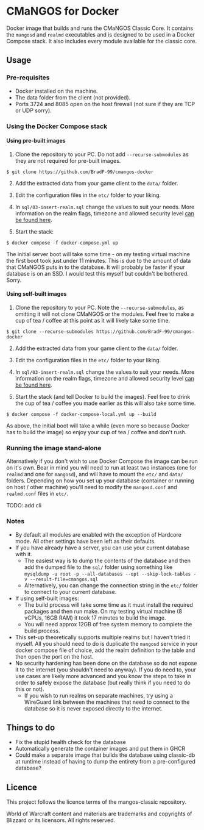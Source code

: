 # CMaNGOS for Docker

Docker image that builds and runs the CMaNGOS Classic Core. It contains the `mangosd` and `realmd` executables and is designed to be used in a Docker Compose stack. It also includes every module available for the classic core.

## Usage

### Pre-requisites

* Docker installed on the machine.
* The data folder from the client (not provided).
* Ports 3724 and 8085 open on the host firewall (not sure if they are TCP or UDP sorry).

### Using the Docker Compose stack

#### Using pre-built images

1. Clone the repository to your PC. Do not add `--recurse-submodules` as they are not required for pre-built images.
```
$ git clone https://github.com/BradF-99/cmangos-docker
```

2. Add the extracted data from your game client to the `data/` folder.

3. Edit the configuration files in the `etc/` folder to your liking.

4. In `sql/03-insert-realm.sql` change the values to suit your needs. More information on the realm flags, timezone and allowed security level [can be found here](https://github.com/cmangos/issues/wiki/realmlist).

5. Start the stack:

```
$ docker compose -f docker-compose.yml up
```

The initial server boot will take some time - on my testing virtual machine the first boot took just under 11 minutes. This is due to the amount of data that CMaNGOS puts in to the database. It will probably be faster if your database is on an SSD. I would test this myself but couldn't be bothered. Sorry.

#### Using self-built images

1. Clone the repository to your PC. Note the `--recurse-submodules`, as omitting it will not clone CMaNGOS or the modules. Feel free to make a cup of tea / coffee at this point as it will likely take some time.
```
$ git clone --recurse-submodules https://github.com/BradF-99/cmangos-docker
```

2. Add the extracted data from your game client to the `data/` folder.

3. Edit the configuration files in the `etc/` folder to your liking.

4. In `sql/03-insert-realm.sql` change the values to suit your needs. More information on the realm flags, timezone and allowed security level [can be found here](https://github.com/cmangos/issues/wiki/realmlist).

5. Start the stack (and tell Docker to build the images). Feel free to drink the cup of tea / coffee you made earlier as this will also take some time.

```
$ docker compose -f docker-compose-local.yml up --build
```

As above, the initial boot will take a while (even more so because Docker has to build the image) so enjoy your cup of tea / coffee and don't rush.

### Running the image stand-alone
Alternatively if you don't wish to use Docker Compose the image can be run on it's own. Bear in mind you will need to run at least two instances (one for `realmd` and one for `mangosd`), and will have to mount the `etc/` and `data/` folders. Depending on how you set up your database (container or running on host / other machine) you'll need to modify the  `mangosd.conf` and `realmd.conf` files in `etc/`.

TODO: add cli

### Notes
* By default all modules are enabled with the exception of Hardcore mode. All other settings have been left as their defaults.
* If you have already have a server, you can use your current database with it. 
    * The easiest way is to dump the contents of the database and then add the dumped file to the `sql/` folder using something like `mysqldump -u root -p --all-databases --opt --skip-lock-tables -v --result-file=cmangos.sql`
    * Alternatively, you can change the connection string in the `etc/` folder to connect to your current database.
* If using self-built images:
    * The build process will take some time as it must install the required packages and then run make. On my testing virtual machine (8 vCPUs, 16GB RAM) it took 17 minutes to build the image.
    * You will need approx 12GB of free system memory to complete the build process.
* This set-up theoretically supports multiple realms but I haven't tried it myself. All you should need to do is duplicate the `mangosd` service in your docker compose file of choice, add the realm definition to the table and then open the port on the host.
* No security hardening has been done on the database so do not expose it to the internet (you shouldn't need to anyway). If you do need to, your use cases are likely more advanced and you know the steps to take in order to safely expose the database (but really think if you need to do this or not).
    * If you wish to run realms on separate machines, try using a WireGuard link between the machines that need to connect to the database so it is never exposed directly to the internet. 

## Things to do
* Fix the stupid health check for the database
* Automatically generate the container images and put them in GHCR
* Could make a separate image that builds the database using classic-db at runtime instead of having to dump the entirety from a pre-configured database?

## Licence

This project follows the licence terms of the mangos-classic repository. 

World of Warcraft content and materials are trademarks and copyrights of Blizzard or its licensors. All rights reserved.